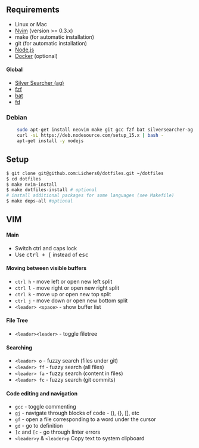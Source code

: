 ## Requirements

* Linux or Mac
* [Nvim](https://github.com/neovim/neovim/wiki/Installing-Neovim) (version >= 0.3.x)
* make (for automatic installation)
* git (for automatic installation)
* [Node.js](https://github.com/nodesource/distributions/blob/master/README.md#installation-instructions)
* [Docker](https://www.docker.com/get-started) (optional)

#### Global

* [Silver Searcher (ag)](https://github.com/ggreer/the_silver_searcher)
* [fzf](https://github.com/junegunn/fzf)
* [bat](https://github.com/sharkdp/bat)
* [fd](https://github.com/sharkdp/fd)

### Debian
```bash
    sudo apt-get install neovim make git gcc fzf bat silversearcher-ag
    curl -sL https://deb.nodesource.com/setup_15.x | bash -
    apt-get install -y nodejs
```

## Setup

```sh
$ git clone git@github.com:Lichers0/dotfiles.git ~/dotfiles 
$ cd dotfiles
$ make nvim-install
$ make dotfiles-install # optional
# install additional packages for some languages (see Makefile)
$ make deps-all #optional
```

## VIM

#### Main

* Switch ctrl and caps lock
* Use <kbd>ctrl + [</kbd> instead of <kbd>esc</kdb>

#### Moving between visible buffers

* `ctrl h` - move left or open new left split
* `ctrl l` - move right or open new right split
* `ctrl k` - move up or open new top split
* `ctrl j` - move down or open new bottom split
* `<leader> <space>` - show buffer list

#### File Tree

* `<leader><leader>` - toggle filetree

#### Searching

* `<leader> o` - fuzzy search (files under git)
* `<leader> ff` - fuzzy search (all files)
* `<leader> fa` - fuzzy search (content in files)
* `<leader> fc` - fuzzy search (git commits)

#### Code editing and navigation

* `gcc` - toggle commenting
* `gj` - navigate through blocks of code - (), {}, [], etс
* `gf` - open a file corresponding to a word under the cursor
* `gd` - go to definition
* `]с` and `[с` - go through linter errors
* `<leader>y` & `<leader>p` Copy text to system clipboard
